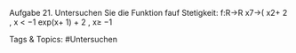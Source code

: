 Aufgabe 21. Untersuchen Sie die Funktion fauf Stetigkeit:
f:R→R
x7→(
x2+ 2 , x < −1
exp(x+ 1) + 2 , x≥ −1

   Tags & Topics:
   #Untersuchen